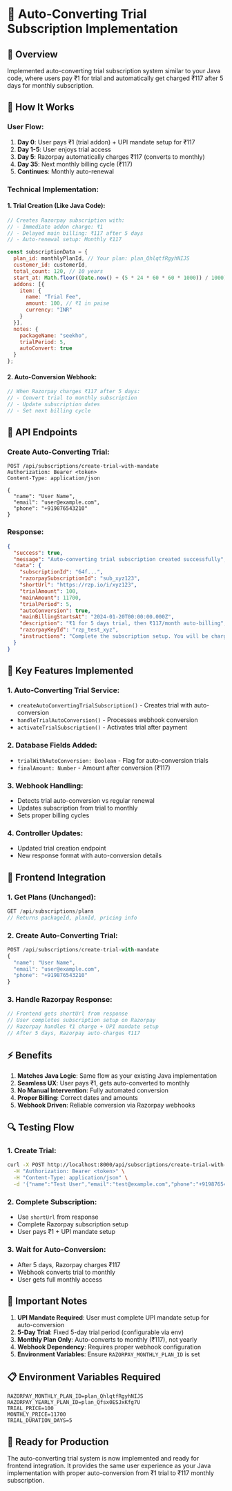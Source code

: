 # 🔄 Auto-Converting Trial Subscription Implementation

## 🎯 **Overview**

Implemented auto-converting trial subscription system similar to your Java code, where users pay ₹1 for trial and automatically get charged ₹117 after 5 days for monthly subscription.

## 🚀 **How It Works**

### **User Flow:**
1. **Day 0**: User pays ₹1 (trial addon) + UPI mandate setup for ₹117
2. **Day 1-5**: User enjoys trial access
3. **Day 5**: Razorpay automatically charges ₹117 (converts to monthly)
4. **Day 35**: Next monthly billing cycle (₹117)
5. **Continues**: Monthly auto-renewal

### **Technical Implementation:**

#### **1. Trial Creation (Like Java Code):**
```javascript
// Creates Razorpay subscription with:
// - Immediate addon charge: ₹1
// - Delayed main billing: ₹117 after 5 days
// - Auto-renewal setup: Monthly ₹117

const subscriptionData = {
  plan_id: monthlyPlanId, // Your plan: plan_QhlqtfRgyhNIJS
  customer_id: customerId,
  total_count: 120, // 10 years
  start_at: Math.floor((Date.now() + (5 * 24 * 60 * 60 * 1000)) / 1000), // 5 days delay
  addons: [{
    item: {
      name: "Trial Fee",
      amount: 100, // ₹1 in paise
      currency: "INR"
    }
  }],
  notes: {
    packageName: "seekho",
    trialPeriod: 5,
    autoConvert: true
  }
};
```

#### **2. Auto-Conversion Webhook:**
```javascript
// When Razorpay charges ₹117 after 5 days:
// - Convert trial to monthly subscription
// - Update subscription dates
// - Set next billing cycle
```

## 📡 **API Endpoints**

### **Create Auto-Converting Trial:**
```http
POST /api/subscriptions/create-trial-with-mandate
Authorization: Bearer <token>
Content-Type: application/json

{
  "name": "User Name",
  "email": "user@example.com", 
  "phone": "+919876543210"
}
```

### **Response:**
```json
{
  "success": true,
  "message": "Auto-converting trial subscription created successfully",
  "data": {
    "subscriptionId": "64f...",
    "razorpaySubscriptionId": "sub_xyz123",
    "shortUrl": "https://rzp.io/i/xyz123",
    "trialAmount": 100,
    "mainAmount": 11700,
    "trialPeriod": 5,
    "autoConversion": true,
    "mainBillingStartsAt": "2024-01-20T00:00:00.000Z",
    "description": "₹1 for 5 days trial, then ₹117/month auto-billing",
    "razorpayKeyId": "rzp_test_xyz",
    "instructions": "Complete the subscription setup. You will be charged ₹1 now and ₹117 after 5 days."
  }
}
```

## 🔧 **Key Features Implemented**

### **1. Auto-Converting Trial Service:**
- `createAutoConvertingTrialSubscription()` - Creates trial with auto-conversion
- `handleTrialAutoConversion()` - Processes webhook conversion
- `activateTrialSubscription()` - Activates trial after payment

### **2. Database Fields Added:**
- `trialWithAutoConversion: Boolean` - Flag for auto-conversion trials
- `finalAmount: Number` - Amount after conversion (₹117)

### **3. Webhook Handling:**
- Detects trial auto-conversion vs regular renewal
- Updates subscription from trial to monthly
- Sets proper billing cycles

### **4. Controller Updates:**
- Updated trial creation endpoint
- New response format with auto-conversion details

## 🎯 **Frontend Integration**

### **1. Get Plans (Unchanged):**
```javascript
GET /api/subscriptions/plans
// Returns packageId, planId, pricing info
```

### **2. Create Auto-Converting Trial:**
```javascript
POST /api/subscriptions/create-trial-with-mandate
{
  "name": "User Name",
  "email": "user@example.com",
  "phone": "+919876543210"
}
```

### **3. Handle Razorpay Response:**
```javascript
// Frontend gets shortUrl from response
// User completes subscription setup on Razorpay
// Razorpay handles ₹1 charge + UPI mandate setup
// After 5 days, Razorpay auto-charges ₹117
```

## ⚡ **Benefits**

1. **Matches Java Logic**: Same flow as your existing Java implementation
2. **Seamless UX**: User pays ₹1, gets auto-converted to monthly
3. **No Manual Intervention**: Fully automated conversion
4. **Proper Billing**: Correct dates and amounts
5. **Webhook Driven**: Reliable conversion via Razorpay webhooks

## 🔍 **Testing Flow**

### **1. Create Trial:**
```bash
curl -X POST http://localhost:8000/api/subscriptions/create-trial-with-mandate \
  -H "Authorization: Bearer <token>" \
  -H "Content-Type: application/json" \
  -d '{"name":"Test User","email":"test@example.com","phone":"+919876543210"}'
```

### **2. Complete Subscription:**
- Use `shortUrl` from response
- Complete Razorpay subscription setup
- User pays ₹1 + UPI mandate setup

### **3. Wait for Auto-Conversion:**
- After 5 days, Razorpay charges ₹117
- Webhook converts trial to monthly
- User gets full monthly access

## 🚨 **Important Notes**

1. **UPI Mandate Required**: User must complete UPI mandate setup for auto-conversion
2. **5-Day Trial**: Fixed 5-day trial period (configurable via env)
3. **Monthly Plan Only**: Auto-converts to monthly (₹117), not yearly
4. **Webhook Dependency**: Requires proper webhook configuration
5. **Environment Variables**: Ensure `RAZORPAY_MONTHLY_PLAN_ID` is set

## 📋 **Environment Variables Required**

```env
RAZORPAY_MONTHLY_PLAN_ID=plan_QhlqtfRgyhNIJS
RAZORPAY_YEARLY_PLAN_ID=plan_Qfsx0ESJxKfg7U
TRIAL_PRICE=100
MONTHLY_PRICE=11700
TRIAL_DURATION_DAYS=5
```

## 🎉 **Ready for Production**

The auto-converting trial system is now implemented and ready for frontend integration. It provides the same user experience as your Java implementation with proper auto-conversion from ₹1 trial to ₹117 monthly subscription.
